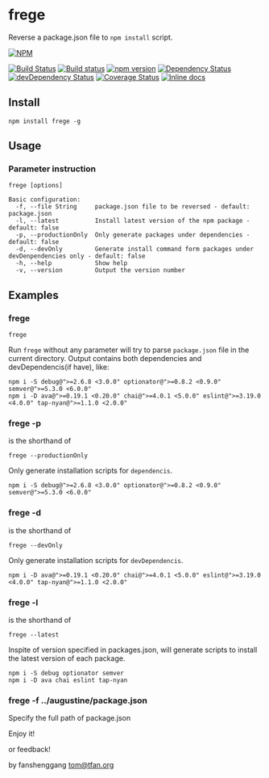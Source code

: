 # frege
Reverse a package.json file to `npm install` script.

[![NPM](https://nodei.co/npm/frege.png)](https://nodei.co/npm/frege/)

[![Build Status](https://travis-ci.org/princetoad/Frege.svg?branch=master&style=flat)](https://travis-ci.org/princetoad/Frege)
[![Build status](https://ci.appveyor.com/api/projects/status/22mjbk59kvd55m9y/branch/master)](https://ci.appveyor.com/project/princetoad/frege/branch/master)
[![npm version](https://badge.fury.io/js/frege.svg)](http://badge.fury.io/js/frege)
[![Dependency Status](https://david-dm.org/princetoad/frege.svg?theme=shields.io)](https://david-dm.org/princetoad/frege)
[![devDependency Status](https://david-dm.org/princetoad/frege/dev-status.svg?theme=shields.io)](https://david-dm.org/princetoad/frege#info=devDependencies)
[![Coverage Status](https://coveralls.io/repos/princetoad/frege/badge.svg?branch=master)](https://coveralls.io/r/princetoad/frege?branch=master)
[![Inline docs](http://inch-ci.org/github/princetoad/frege.svg?branch=master)](http://inch-ci.org/github/princetoad/frege)

## Install
```npm
npm install frege -g
```

## Usage
### Parameter instruction
```text
frege [options]

Basic configuration:
  -f, --file String     package.json file to be reversed - default: package.json
  -l, --latest          Install latest version of the npm package - default: false
  -p, --productionOnly  Only generate packages under dependencies - default: false
  -d, --devOnly         Generate install command form packages under devDenpendencies only - default: false
  -h, --help            Show help
  -v, --version         Output the version number
```

## Examples
### frege
```text
frege
```
Run `frege` without any parameter will try to parse `package.json` file in the current directory. Output contains both dependencies and devDependencis(if have), like:
```text
npm i -S debug@">=2.6.8 <3.0.0" optionator@">=0.8.2 <0.9.0" semver@">=5.3.0 <6.0.0"
npm i -D ava@">=0.19.1 <0.20.0" chai@">=4.0.1 <5.0.0" eslint@">=3.19.0 <4.0.0" tap-nyan@">=1.1.0 <2.0.0"
```

### frege -p
is the shorthand of
```text
frege --productionOnly
```
Only generate installation scripts for `dependencis`.
```text
npm i -S debug@">=2.6.8 <3.0.0" optionator@">=0.8.2 <0.9.0" semver@">=5.3.0 <6.0.0"
```

### frege -d
is the shorthand of
```text
frege --devOnly
```
Only generate installation scripts for `devDependencis`.
```text
npm i -D ava@">=0.19.1 <0.20.0" chai@">=4.0.1 <5.0.0" eslint@">=3.19.0 <4.0.0" tap-nyan@">=1.1.0 <2.0.0"
```

### frege -l
is the shorthand of
```text
frege --latest
```
Inspite of version specified in packages.json, will generate scripts to install the latest version of each package.
```text
npm i -S debug optionator semver
npm i -D ava chai eslint tap-nyan
```

### frege -f ../augustine/package.json
Specify the full path of package.json


Enjoy it!

or feedback!

by fanshenggang <tom@tfan.org>
